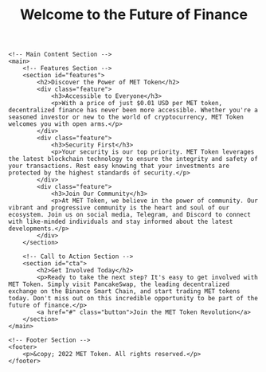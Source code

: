 <html lang="en">
<head>
    <meta charset="UTF-8">
    <meta name="viewport" content="width=device-width, initial-scale=1.0">
    <title>MET Token - Future of Finance</title>
    <link rel="stylesheet" href="styles.css"> <!-- You can link your CSS file here for styling -->
</head>
<body>
    <!-- Header Section -->
    <header>
        <h1>Welcome to the Future of Finance</h1>
    </header>

    <!-- Main Content Section -->
    <main>
        <!-- Features Section -->
        <section id="features">
            <h2>Discover the Power of MET Token</h2>
            <div class="feature">
                <h3>Accessible to Everyone</h3>
                <p>With a price of just $0.01 USD per MET token, decentralized finance has never been more accessible. Whether you're a seasoned investor or new to the world of cryptocurrency, MET Token welcomes you with open arms.</p>
            </div>
            <div class="feature">
                <h3>Security First</h3>
                <p>Your security is our top priority. MET Token leverages the latest blockchain technology to ensure the integrity and safety of your transactions. Rest easy knowing that your investments are protected by the highest standards of security.</p>
            </div>
            <div class="feature">
                <h3>Join Our Community</h3>
                <p>At MET Token, we believe in the power of community. Our vibrant and progressive community is the heart and soul of our ecosystem. Join us on social media, Telegram, and Discord to connect with like-minded individuals and stay informed about the latest developments.</p>
            </div>
        </section>

        <!-- Call to Action Section -->
        <section id="cta">
            <h2>Get Involved Today</h2>
            <p>Ready to take the next step? It's easy to get involved with MET Token. Simply visit PancakeSwap, the leading decentralized exchange on the Binance Smart Chain, and start trading MET tokens today. Don't miss out on this incredible opportunity to be part of the future of finance.</p>
            <a href="#" class="button">Join the MET Token Revolution</a>
        </section>
    </main>

    <!-- Footer Section -->
    <footer>
        <p>&copy; 2022 MET Token. All rights reserved.</p>
    </footer>
</body>
</html>
